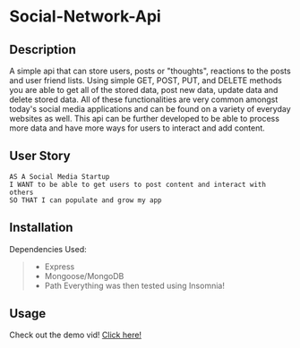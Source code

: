 # Social-Network-Api

## Description

A simple api that can store users, posts or "thoughts", reactions to the posts and user friend lists. Using simple GET, POST, PUT, and DELETE methods you are able to get all of the stored data, post new data, update data and delete stored data. All of these functionalities are very common amongst today's social media applications and can be found on a variety of everyday websites as well. This api can be further developed to be able to process more data and have more ways for users to interact and add content.

## User Story

```
AS A Social Media Startup
I WANT to be able to get users to post content and interact with others
SO THAT I can populate and grow my app
```

## Installation

Dependencies Used:
> - Express
> - Mongoose/MongoDB
> - Path
Everything was then tested using Insomnia!

## Usage

Check out the demo vid! [Click here!](https://clipchamp.com/watch/aj2tG296Xky)
